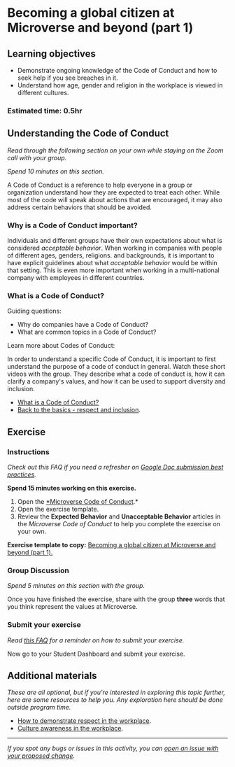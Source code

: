 # Becoming a global citizen at Microverse and beyond (part 1)

## Learning objectives

- Demonstrate ongoing knowledge of the Code of Conduct and how to seek help if you see breaches in it.
- Understand how age, gender and religion in the workplace is viewed in different cultures.

### **Estimated time**: 0.5hr

## Understanding the Code of Conduct

*Read through the following section on your own while staying on the Zoom call with your group.* 

*Spend 10 minutes on this section.*

A Code of Conduct is a reference to help everyone in a group or organization understand how they are expected to treat each other. While most of the code will speak about actions that are encouraged, it may also address certain behaviors that should be avoided.

### Why is a Code of Conduct important?

Individuals and different groups have their own expectations about what is considered *acceptable behavior*. When working in companies with people of different ages, genders, religions. and backgrounds, it is important to have explicit guidelines about what *acceptable behavior* would be within that setting. This is even more important when working in a multi-national company with employees in different countries.

### What is a Code of Conduct?

Guiding questions:

- Why do companies have a Code of Conduct?
- What are common topics in a Code of Conduct?

Learn more about Codes of Conduct:

In order to understand a specific Code of Conduct, it is important to first understand the purpose of a code of conduct in general. Watch these short videos with the group. They describe what a code of conduct is, how it can clarify a company's values, and how it can be used to support diversity and inclusion.

- [What is a Code of Conduct?](https://www.youtube.com/watch?v=C4si6n36n30)
- [Back to the basics - respect and inclusion](https://youtu.be/TJWnqc3mwXg).

## Exercise

### Instructions

*Check out this FAQ if you need a refresher on [Google Doc submission best practices](https://microverse.zendesk.com/hc/en-us/articles/360063156813).*

**Spend 15 minutes working on this exercise.**

1. Open the [*Microverse Code of Conduct](https://microverse.zendesk.com/hc/en-us/sections/4411468844435-Code-of-Conduct-).*
2. Open the exercise template.
3. Review the **Expected Behavior** and **Unacceptable Behavior** articles in the *Microverse Code of Conduct* to help you complete the exercise on your own.

**Exercise template to copy:** [Becoming a global citizen at Microverse and beyond (part 1).](https://docs.google.com/document/d/11OkjQwlvzpfAHbX9MUWZGVnm_8rjS5YxxxHFu8ZXRqE/edit) 

### Group Discussion

*Spend 5 minutes on this section with the group.*

Once you have finished the exercise, share with the group **three** words that you think represent the values at Microverse.

### Submit your exercise

*Read [this FAQ](https://microverse.zendesk.com/hc/en-us/articles/360061344234) for a reminder on how to submit your exercise.* 

Now go to your Student Dashboard and submit your exercise.

## Additional materials

*These are all optional, but if you're interested in exploring this topic further, here are some resources to help you. Any exploration here should be done outside program time.*

- [How to demonstrate respect in the workplace](https://www.thebalancecareers.com/how-to-demonstrate-respect-in-the-workplace-1919376).
- [Culture awareness in the workplace](https://smallbusiness.chron.com/culture-awareness-workplace-737.html).


------

_If you spot any bugs or issues in this activity, you can [open an issue with your proposed change](https://github.com/microverseinc/curriculum-transversal-skills/blob/main/git-github/articles/open_issue.md)._
